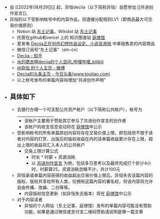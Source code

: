 - 自 [[2022年08月29日]] 起，异恒deciia（以下简称异恒）自愿参加 [[共进创作宣言]]。
- 异恒的以下受影响帐号中的内容作品，将遵循分配规则LV1（即商品最大可交易价值原则）
	- Notion 站 [东土记事](https://easternote.com/)，Wikidot 站 [东土记事](http://easternote.wikidot.com/)
	- 托管在github和vercel 上的 知识图谱站 [庭燎馆](https://tingliao.easternote.com/)
	- 爱发电 [Deciia正在创作幻想作品设定、小说及游戏](https://afdian.net/@deciia) 中单独售卖的内容商品
	- 微信订阅号“东土记事”（eln-cn）
	- [Deciia - 知乎](https://www.zhihu.com/people/wang-deciia/posts)
	- [水的腮衣啊deciia的个人空间_哔哩哔哩_bilibili](https://space.bilibili.com/15408522/)
	- [@异恒 的个人主页 - 微博](https://weibo.com/decii)
	- [Deciia的头条主页 - 今日头条(www.toutiao.com)](https://www.toutiao.com/c/user/token/MS4wLjABAAAAoFNpLWn-0HlLFnWUoU31OA-_XgKGxV1RY524SRHva-m6w2VnaGxvVqFMLZOKLNAp/?source=mine_home&log_from=c5b215850b802_1653053092347)
	- 以上帐号发布的单篇内容将增加“共进创作声明”
- ## 具体如下
	- 去银行办理一个可支配公共资产帐户（以下简称公共帐户），帐号为___________________
		- 该帐户主要用于赞助其它参与了共进创作宣言的创作者
		- 该帐户的收支信息变动将在 [庭燎馆](https://tingliao.easternote.com/)中公示
	- 受影响帐号的所有单篇原创内容将存在交易价值上限，即包括但不限于读者对内容的打赏、出版后的版权收益在内的该单篇收益累计存在上限，超出上限的收益将汇入本人的公共帐户
		- 交易上限计算公式
			- 时长 * 时薪 + 资源消耗
			- 以 [共进创作宣言](https://mp.weixin.qq.com/s?__biz=MjM5MDEzNDAyOQ==&mid=2447514570&idx=1&sn=15a93ac249f9efff036547b0c7986df4) 为例，包括多日思考以及最终完成打个折计4小时，时薪算25，资源消耗忽略不计，共计100元
	- 异恒承诺单篇内容获得的收益超出交易价值上限后，异恒失去该篇内容的版权，版权共享给所有人类，仅拥有这篇内容的署名权，将该内容将允许自由传播、改编、二创等等。
		- 内容版权信息更新（如异恒失去版本）将在 [庭燎馆](https://tingliao.easternote.com/)中公示
	- 对于内容读者
		- 异恒的个人网站（东土记事、庭燎馆）发布的单篇内容可能没有赞助功能，如果是通过微信或支付宝二维码赞助请说明是哪一篇文章